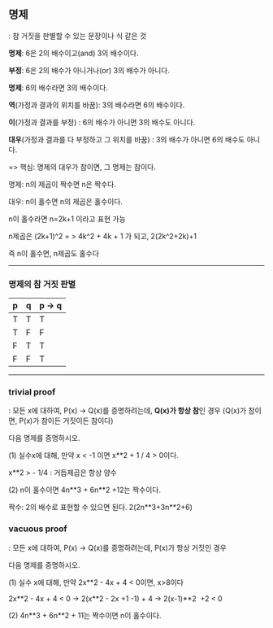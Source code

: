## 명제

: 참 거짓을 판별할 수 있는 문장이나 식 같은 것


**명제**: 6은 2의 배수이고(and) 3의 배수이다.

**부정**: 6은 2의 배수가 아니거나(or) 3의 배수가 아니다.  

**명제**: 6의 배수라면 3의 배수이다.

**역**(가정과 결과의 위치를 바꿈): 3의 배수라면 6의 배수이다.

**이**(가정과 결과를 부정) : 6의 배수가 아니면 3의 배수도 아니다.

**대우**(가정과 결과를 다 부정하고 그 위치를 바꿈) : 3의 배수가 아니면 6의 배수도 아니다.

\=> 핵심: 명제의 대우가 참이면, 그 명제는 참이다.

명제: n의 제곱이 짝수면 n은 짝수다.

대우: n이 홀수면 n의 제곱은 홀수이다.

n이 홀수라면 n=2k+1 이라고 표현 가능

n제곱은 (2k+1)^2 = > 4k^2 + 4k + 1 가 되고, 2(2k^2+2k)+1

즉 n이 홀수면, n제곱도 홀수다

---
### 명제의 참 거짓 판별

| **p** | **q** | **p -> q** |
| --- | --- | --- |
| T | T | T |
| T | F | F |
| F | T | T |
| F | F | T |


---
### trivial proof

: 모든 x에 대하여, P(x) -> Q(x)를 증명하려는데, **Q(x)가 항상 참**인 경우 (Q(x)가 참이면, P(x)가 참이든 거짓이든 참이다)

다음 명제를 증명하시오.

(1) 실수x에 대해, 만약 x < -1 이면 x\*\*2 + 1 / 4 > 0이다.

x\*\*2 > - 1/4 : 거듭제곱은 항상 양수

(2) n이 홀수이면 4n\*\*3 + 6n\*\*2 +12는 짝수이다.

짝수: 2의 배수로 표현할 수 있으면 된다. 2(2n\*\*3+3n\*\*2+6)



### vacuous proof

: 모든 x에 대하여, P(x) -> Q(x)를 증명하려는데, P(x)가 항상 거짓인 경우

다음 명제를 증명하시오.

(1) 실수 x에 대해, 만약 2x\*\*2 - 4x + 4 < 0이면, x>8이다

2x\*\*2 - 4x + 4 < 0 -> 2(x\*\*2 - 2x +1 -1) + 4 -> 2(x-1)\*\*2  +2 < 0

(2) 4n\*\*3 + 6n\*\*2 + 11는 짝수이면 n이 홀수이다.